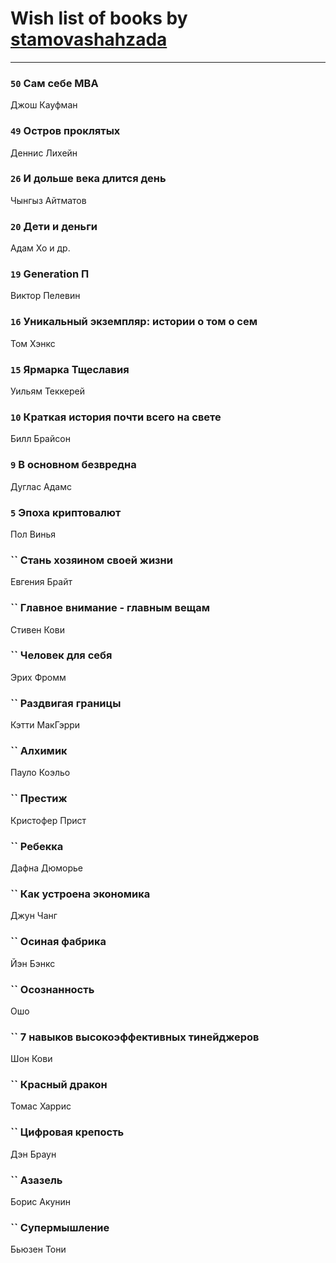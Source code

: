 # Wish list of books by [stamovashahzada](http://vk.com/id310646815)
---

### `50` Сам себе MBA
Джош Кауфман

### `49` Остров проклятых
Деннис Лихейн

### `26` И дольше века длится день
Чынгыз Айтматов

### `20` Дети и деньги
Адам Хо и др.

### `19` Generation П
Виктор Пелевин

### `16` Уникальный экземпляр: истории о том о сем
Том Хэнкс

### `15` Ярмарка Тщеславия
Уильям Теккерей

### `10` Краткая история почти всего на свете
Билл Брайсон

### `9` В основном безвредна
Дуглас Адамс

### `5` Эпоха криптовалют
Пол Винья

### `` Стань хозяином своей жизни
Евгения Брайт

### `` Главное внимание - главным вещам
Стивен Кови

### `` Человек для себя
Эрих Фромм

### `` Раздвигая границы
Кэтти МакГэрри

### `` Алхимик
Пауло Коэльо

### `` Престиж
Кристофер Прист

### `` Ребекка
Дафна Дюморье

### `` Как устроена экономика
Джун Чанг

### `` Осиная фабрика
Йэн Бэнкс

### `` Осознанность
Ошо

### `` 7 навыков высокоэффективных тинейджеров
Шон Кови

### `` Красный дракон
Томас Харрис

### `` Цифровая крепость
Дэн Браун

### `` Азазель
Борис Акунин

### `` Супермышление
Бьюзен Тони

